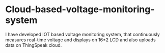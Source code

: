 # Cloud-based-voltage-monitoring-system
I have developed IOT based voltage monitoring system, that continuously measures real-time voltage and displays on 16*2 LCD and also uploads data on ThingSpeak cloud.
